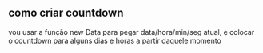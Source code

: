 ## como criar countdown

vou usar a função new Data para pegar data/hora/min/seg atual, e colocar o countdown para alguns dias e horas a partir daquele momento